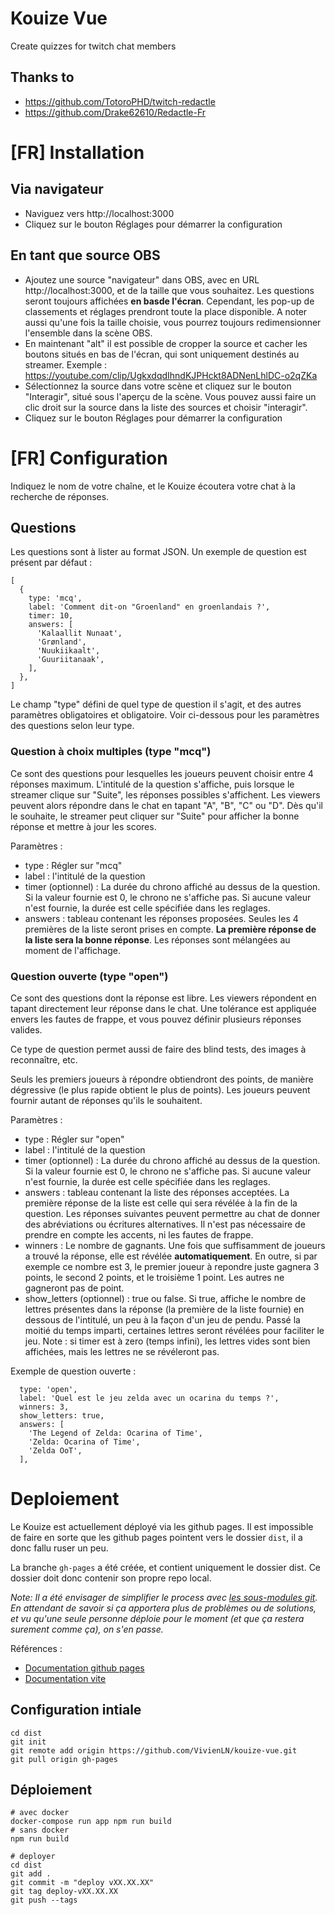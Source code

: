 # Kouize Vue
Create quizzes for twitch chat members

## Thanks to
* https://github.com/TotoroPHD/twitch-redactle
* https://github.com/Drake62610/Redactle-Fr

# [FR] Installation

## Via navigateur
* Naviguez vers http://localhost:3000
* Cliquez sur le bouton Réglages pour démarrer la configuration

## En tant que source OBS
* Ajoutez une source "navigateur" dans OBS, avec en URL http://localhost:3000, et de la taille que vous souhaitez. Les questions seront toujours affichées **en basde l'écran**. Cependant, les pop-up de classements et réglages prendront toute la place disponible. A noter aussi qu'une fois la taille choisie, vous pourrez toujours redimensionner l'ensemble dans la scène OBS.
* En maintenant "alt" il est possible de cropper la source et cacher les boutons situés en bas de l'écran, qui sont uniquement destinés au streamer. Exemple : https://youtube.com/clip/UgkxdqdIhndKJPHckt8ADNenLhlDC-o2qZKa
* Sélectionnez la source dans votre scène et cliquez sur le bouton "Interagir", situé sous l'aperçu de la scène. Vous pouvez aussi faire un clic droit sur la source dans la liste des sources et choisir "interagir".
* Cliquez sur le bouton Réglages pour démarrer la configuration

# [FR] Configuration
Indiquez le nom de votre chaîne, et le Kouize écoutera votre chat à la recherche de réponses.

## Questions

Les questions sont à lister au format JSON. Un exemple de question est présent par défaut :

```
[
  {
    type: 'mcq',
    label: 'Comment dit-on "Groenland" en groenlandais ?',
    timer: 10,
    answers: [
      'Kalaallit Nunaat',
      'Grønland',
      'Nuukiikaalt',
      'Guuriitanaak',
    ],
  },
]
```

Le champ "type" défini de quel type de question il s'agit, et des autres paramètres obligatoires et obligatoire. Voir ci-dessous pour les paramètres des questions selon leur type.

### Question à choix multiples (type "mcq")

Ce sont des questions pour lesquelles les joueurs peuvent choisir entre 4 réponses maximum.
L'intitulé de la question s'affiche, puis lorsque le streamer clique sur "Suite", les réponses possibles s'affichent. Les viewers peuvent alors répondre dans le chat en tapant "A", "B", "C" ou "D".
Dès qu'il le souhaite, le streamer peut cliquer sur "Suite" pour afficher la bonne réponse et mettre à jour les scores.

Paramètres :
* type : Régler sur "mcq"
* label : l'intitulé de la question
* timer (optionnel) : La durée du chrono affiché au dessus de la question. Si la valeur fournie est 0, le chrono ne s'affiche pas. Si aucune valeur n'est fournie, la durée est celle spécifiée dans les reglages.
* answers : tableau contenant les réponses proposées. Seules les 4 premières de la liste seront prises en compte. **La première réponse de la liste sera la bonne réponse**. Les réponses sont mélangées au moment de l'affichage.

### Question ouverte (type "open")

Ce sont des questions dont la réponse est libre. Les viewers répondent en tapant directement leur réponse dans le chat. Une tolérance est appliquée envers les fautes de frappe, et vous pouvez définir plusieurs réponses valides.

Ce type de question permet aussi de faire des blind tests, des images à reconnaître, etc.

Seuls les premiers joueurs à répondre obtiendront des points, de manière dégressive (le plus rapide obtient le plus de points). Les joueurs peuvent fournir autant de réponses qu'ils le souhaitent.

Paramètres :
* type : Régler sur "open"
* label : l'intitulé de la question
* timer (optionnel) : La durée du chrono affiché au dessus de la question. Si la valeur fournie est 0, le chrono ne s'affiche pas. Si aucune valeur n'est fournie, la durée est celle spécifiée dans les reglages.
* answers : tableau contenant la liste des réponses acceptées. La première réponse de la liste est celle qui sera révélée à la fin de la question. Les réponses suivantes peuvent permettre au chat de donner des abréviations ou écritures alternatives. Il n'est pas nécessaire de prendre en compte les accents, ni les fautes de frappe.
* winners : Le nombre de gagnants. Une fois que suffisamment de joueurs a trouvé la réponse, elle est révélée **automatiquement**. En outre, si par exemple ce nombre est 3, le premier joueur à repondre juste gagnera 3 points, le second 2 points, et le troisième 1 point. Les autres ne gagneront pas de point.
* show_letters (optionnel) : true ou false. Si true, affiche le nombre de lettres présentes dans la réponse (la première de la liste fournie) en dessous de l'intitulé, un peu à la façon d'un jeu de pendu. Passé la moitié du temps imparti, certaines lettres seront révélées pour faciliter le jeu. Note : si timer est à zero (temps infini), les lettres vides sont bien affichées, mais les lettres ne se révéleront pas.

Exemple de question ouverte :
```
  type: 'open',
  label: 'Quel est le jeu zelda avec un ocarina du temps ?',
  winners: 3,
  show_letters: true,
  answers: [
    'The Legend of Zelda: Ocarina of Time',
    'Zelda: Ocarina of Time',
    'Zelda OoT',
  ],
```

# Deploiement
Le Kouize est actuellement déployé via les github pages. 
Il est impossible de faire en sorte que les github pages pointent vers le dossier `dist`, il a donc fallu ruser un peu.

La branche `gh-pages` a été créée, et contient uniquement le dossier dist. Ce dossier doit donc contenir son propre repo local.

*Note: Il a été envisager de simplifier le process avec [les sous-modules git](https://git-scm.com/book/fr/v2/Utilitaires-Git-Sous-modules). En attendant de savoir si ça apportera plus de problèmes ou de solutions, et vu qu'une seule personne déploie pour le moment (et que ça restera surement comme ça), on s'en passe.*

Références :
* [Documentation github pages](https://docs.github.com/en/pages)
* [Documentation vite](https://vitejs.dev/guide/static-deploy.html#github-pages)

## Configuration intiale
```
cd dist
git init
git remote add origin https://github.com/VivienLN/kouize-vue.git
git pull origin gh-pages
```

## Déploiement
```
# avec docker
docker-compose run app npm run build
# sans docker
npm run build

# deployer
cd dist
git add .
git commit -m "deploy vXX.XX.XX"
git tag deploy-vXX.XX.XX
git push --tags
```